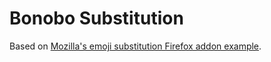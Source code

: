 # Bonobo Substitution



Based on [Mozilla's emoji substitution Firefox addon example](https://github.com/mdn/webextensions-examples/tree/master/emoji-substitution).
